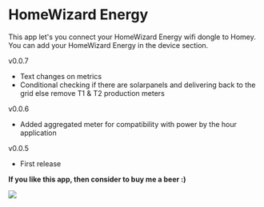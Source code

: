 # HomeWizard Energy

This app let's you connect your HomeWizard Energy wifi dongle to Homey. You can add your HomeWizard Energy in the device section.

v0.0.7
* Text changes on metrics
* Conditional checking if there are solarpanels and delivering back to the grid else remove T1 & T2 production meters

v0.0.6
* Added aggregated meter for compatibility with power by the hour application

v0.0.5
* First release

**If you like this app, then consider to buy me a beer :)**

[![](https://www.paypalobjects.com/en_US/i/btn/btn_donateCC_LG.gif)](https://www.paypal.com/paypalme2/jtebbens)
